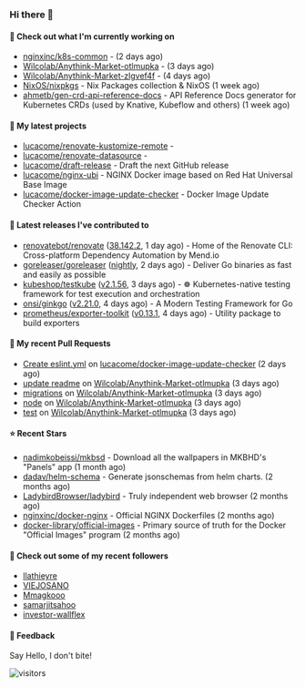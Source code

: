 ### Hi there 👋

#### 👷 Check out what I'm currently working on

- [nginxinc/k8s-common](https://github.com/nginxinc/k8s-common) -  (2 days ago)
- [Wilcolab/Anythink-Market-otlmupka](https://github.com/Wilcolab/Anythink-Market-otlmupka) -  (3 days ago)
- [Wilcolab/Anythink-Market-zlgvef4f](https://github.com/Wilcolab/Anythink-Market-zlgvef4f) -  (4 days ago)
- [NixOS/nixpkgs](https://github.com/NixOS/nixpkgs) - Nix Packages collection &amp; NixOS (1 week ago)
- [ahmetb/gen-crd-api-reference-docs](https://github.com/ahmetb/gen-crd-api-reference-docs) - API Reference Docs generator for Kubernetes CRDs (used by Knative, Kubeflow and others) (1 week ago)

#### 🌱 My latest projects

- [lucacome/renovate-kustomize-remote](https://github.com/lucacome/renovate-kustomize-remote) - 
- [lucacome/renovate-datasource](https://github.com/lucacome/renovate-datasource) - 
- [lucacome/draft-release](https://github.com/lucacome/draft-release) - Draft the next GitHub release
- [lucacome/nginx-ubi](https://github.com/lucacome/nginx-ubi) - NGINX Docker image based on Red Hat Universal Base Image
- [lucacome/docker-image-update-checker](https://github.com/lucacome/docker-image-update-checker) - Docker Image Update Checker Action

#### 🔭 Latest releases I've contributed to

- [renovatebot/renovate](https://github.com/renovatebot/renovate) ([38.142.2](https://github.com/renovatebot/renovate/releases/tag/38.142.2), 1 day ago) - Home of the Renovate CLI: Cross-platform Dependency Automation by Mend.io
- [goreleaser/goreleaser](https://github.com/goreleaser/goreleaser) ([nightly](https://github.com/goreleaser/goreleaser/releases/tag/nightly), 2 days ago) - Deliver Go binaries as fast and easily as possible
- [kubeshop/testkube](https://github.com/kubeshop/testkube) ([v2.1.56](https://github.com/kubeshop/testkube/releases/tag/v2.1.56), 3 days ago) - ☸️ Kubernetes-native testing framework for test execution and orchestration
- [onsi/ginkgo](https://github.com/onsi/ginkgo) ([v2.21.0](https://github.com/onsi/ginkgo/releases/tag/v2.21.0), 4 days ago) - A Modern Testing Framework for Go
- [prometheus/exporter-toolkit](https://github.com/prometheus/exporter-toolkit) ([v0.13.1](https://github.com/prometheus/exporter-toolkit/releases/tag/v0.13.1), 4 days ago) - Utility package to build exporters

#### 🔨 My recent Pull Requests

- [Create eslint.yml](https://github.com/lucacome/docker-image-update-checker/pull/84) on [lucacome/docker-image-update-checker](https://github.com/lucacome/docker-image-update-checker) (2 days ago)
- [update readme](https://github.com/Wilcolab/Anythink-Market-otlmupka/pull/14) on [Wilcolab/Anythink-Market-otlmupka](https://github.com/Wilcolab/Anythink-Market-otlmupka) (3 days ago)
- [migrations](https://github.com/Wilcolab/Anythink-Market-otlmupka/pull/13) on [Wilcolab/Anythink-Market-otlmupka](https://github.com/Wilcolab/Anythink-Market-otlmupka) (3 days ago)
- [node](https://github.com/Wilcolab/Anythink-Market-otlmupka/pull/12) on [Wilcolab/Anythink-Market-otlmupka](https://github.com/Wilcolab/Anythink-Market-otlmupka) (3 days ago)
- [test](https://github.com/Wilcolab/Anythink-Market-otlmupka/pull/11) on [Wilcolab/Anythink-Market-otlmupka](https://github.com/Wilcolab/Anythink-Market-otlmupka) (3 days ago)

#### ⭐ Recent Stars

- [nadimkobeissi/mkbsd](https://github.com/nadimkobeissi/mkbsd) - Download all the wallpapers in MKBHD&#39;s &#34;Panels&#34; app (1 month ago)
- [dadav/helm-schema](https://github.com/dadav/helm-schema) - Generate jsonschemas from helm charts. (2 months ago)
- [LadybirdBrowser/ladybird](https://github.com/LadybirdBrowser/ladybird) - Truly independent web browser (2 months ago)
- [nginxinc/docker-nginx](https://github.com/nginxinc/docker-nginx) - Official NGINX Dockerfiles (2 months ago)
- [docker-library/official-images](https://github.com/docker-library/official-images) - Primary source of truth for the Docker &#34;Official Images&#34; program (2 months ago)

#### 👯 Check out some of my recent followers

- [llathieyre](https://github.com/llathieyre)
- [VIEJOSANO](https://github.com/VIEJOSANO)
- [Mmagkooo](https://github.com/Mmagkooo)
- [samarjitsahoo](https://github.com/samarjitsahoo)
- [investor-wallflex](https://github.com/investor-wallflex)

#### 💬 Feedback

Say Hello, I don't bite!

![visitors](https://visitor-badge.laobi.icu/badge?page_id=lucacome.visitor-badge)
#
